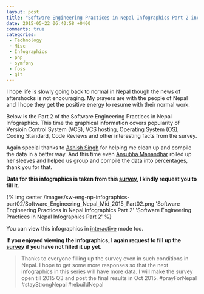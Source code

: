 ```yaml
---
layout: post
title: "Software Engineering Practices in Nepal Infographics Part 2 includes Git, VCS Hosting, Code Review Culture etc"
date: 2015-05-22 06:40:58 +0400
comments: true
categories:
 - Technology
 - Misc
 - Infographics
 - php
 - symfony
 - foss
 - git
---
```


I hope life is slowly going back to normal in Nepal though the news of aftershocks is not encouraging. My prayers are with the
people of Nepal and I hope they get the positive energy to resume with their normal work.

Below is the Part 2 of the Software Engineering Practices in Nepal Infographics. This time the graphical information covers
popularity of Versioin Control System (VCS), VCS hosting, Operating System (OS), Coding Standard, Code Reviews and other 
interesting facts from the survey. 

Again special thanks to [Ashish Singh](http://bit.ly/ashish-singh-blog) for helping 
me clean up and compile the data in a better way. And this time even [Ansubha Manandhar](http://bit.ly/ansu-blog) rolled up
her sleeves and helped us group and compile the data into percentages, thank you for that.

**Data for this infographics is taken from this [survey](http://bit.ly/nep-dev-survey), I kindly request you to fill it.**
<!-- more -->

{% img center /images/sw-eng-np-infographics-part02/Software_Engineering_Nepal_Mid_2015_Part02.png 'Software Engineering Practices in Nepal Infographics Part 2' 'Software Engineering Practices in Nepal Infographics Part 2' %}

You can view this infographics in [interactive](http://bit.ly/1R8EfHQ) mode too.

**If you enjoyed viewing the infographics, I again request to fill up the [survey](http://bit.ly/nep-dev-survey) if you have not filled it up yet.**

> Thanks to everyone filling up the survey even in such conditions in Nepal. 
> I hope to get some more responses so that the next infographics in this series will have more data.
> I will make the survey open till 2015 Q3 and post the final results in Oct 2015. #prayForNepal #stayStrongNepal #rebuildNepal
